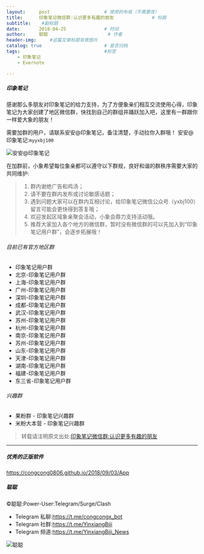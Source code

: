 ```yaml
---
layout:     post                    # 使用的布局（不需要改）
title:      印象笔记微信群:认识更多有趣的朋友              # 标题 
subtitle:    #副标题
date:       2018-04-25              # 时间
author:     聪聪                      # 作者
header-img:     #这篇文章标题背景图片
catalog: true                       # 是否归档
tags:                               #标签
    - 印象笔记
    - Evernote

---
```


##### 印象笔记

感谢那么多朋友对印象笔记的给力支持，为了方便象亲们相互交流使用心得，印象笔记为大家创建了地区微信群，快找到自己的群组并踊跃加入吧，这里有一群跟你一样爱大象的朋友！

需要加群的用户，请联系安安@印象笔记，备注清楚，手动拉你入群哦！
安安@印象笔记:`myyxbj100`

![安安@印象笔记](http://ww1.sinaimg.cn/large/9b84e6acgy1fuyntur68yj20pu0z8467.jpg)

在加群前，小象希望每位象亲都可以遵守以下群规，良好和谐的群秩序需要大家的共同维护:
> 1. 群内谢绝广告和鸡汤；
> 2. 请不要在群内发布或讨论敏感话题；
> 3. 遇到问题大家可以在群内互相讨论，给印象笔记微信公众号（yxbj100）留言可能会更快得到答复哦；
> 4. 欢迎发起区域象亲聚会活动，小象会鼎力支持活动哦。
> 5. 推荐大家加入各个地方的微信群，暂时没有微信群的可以先加入到“印象笔记用户群”，会逐步拓展哦！

###### 目前已有官方地区群
- 印象笔记用户群
- 北京-印象笔记用户群
- 上海-印象笔记用户群
- 广州-印象笔记用户群
- 深圳-印象笔记用户群
- 成都-印象笔记用户群
- 武汉-印象笔记用户群
- 苏州-印象笔记用户群
- 杭州-印象笔记用户群
- 南京-印象笔记用户群
- 苏州-印象笔记用户群
- 山东-印象笔记用户群
- 天津-印象笔记用户群
- 湖南-印象笔记用户群
- 福建-印象笔记用户群
- 东三省-印象笔记用户群

<!--
- 长株潭-印象笔记用户群
- 济南-印象笔记用户群
- 江西-印象笔记用户群
- 河南-印象笔记用户群
- 重庆-印象笔记用户群
- 山西-印象笔记用户群
- 安徽-印象笔记用户群
- 河北-印象笔记用户群
- 西安-印象笔记用户群
- 辽宁-印象笔记用户群
- 云南-印象笔记用户群
- 陕西-印象笔记用户群
- 海南-印象笔记用户群
- 海外-印象笔记用户群
-->

###### 兴趣群
- 果粉群 - 印象笔记兴趣群
- 米粉大本营 - 印象笔记兴趣群

<!--
- 图书角 - 印象笔记兴趣群
- 以“得”会友 - 印象笔记兴趣群
- 法律人 - 印象笔记兴趣群
- 印象笔记-HR社群
- 锤粉部落 - 印象笔记兴趣群
- 教师集合 - 印象笔记兴趣群
- 黄油贴图 - 印象笔记兴趣群
- 小程序交流 - 印象笔记兴趣群
- 王者农药 - 印象笔记兴趣群
- Let's Talk in English - 印象笔记兴趣群

###### 征集各城市联络人
★你所在的城市没有印象笔记用户群
★有时间协助打理微信群
★对印象笔记的产品较为熟悉
★有兴趣认识更多使用印象笔记的朋友

有意向的朋友欢迎添加`安安@印象笔记`为好友并留言。

-->

> 转载请注明原文出处:[印象笔记微信群:认识更多有趣的朋友](https://congcong0806.github.io/2018/04/25/YinxiangWeChat)

- - - -

##### 优秀的正版软件
<https://congcong0806.github.io/2018/09/03/App>

##### 聪聪
&copy;聪聪:Power-User:Telegram/Surge/Clash

* Telegram 私聊:<https://t.me/congcongx_bot>
* Telegram 社群:<https://t.me/YinxiangBiji>
* Telegram 频道:<https://t.me/YinxiangBiji_News>

![聪聪](https://i.v2ex.co/3wc207g5.png)
